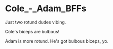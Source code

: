 # Cole_-_Adam_BFFs
Just two rotund dudes vibing. 

Cole's biceps are bulbous!

Adam is more rotund. He's got bulbous biceps, yo. 

